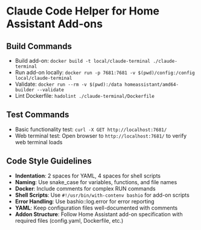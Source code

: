 # Claude Code Helper for Home Assistant Add-ons

## Build Commands
- Build add-on: `docker build -t local/claude-terminal ./claude-terminal`
- Run add-on locally: `docker run -p 7681:7681 -v $(pwd)/config:/config local/claude-terminal`
- Validate: `docker run --rm -v $(pwd):/data homeassistant/amd64-builder --validate`
- Lint Dockerfile: `hadolint ./claude-terminal/Dockerfile`

## Test Commands
- Basic functionality test: `curl -X GET http://localhost:7681/`
- Web terminal test: Open browser to `http://localhost:7681/` to verify web terminal loads

## Code Style Guidelines
- **Indentation**: 2 spaces for YAML, 4 spaces for shell scripts
- **Naming**: Use snake_case for variables, functions, and file names
- **Docker**: Include comments for complex RUN commands
- **Shell Scripts**: Use `#!/usr/bin/with-contenv bashio` for add-on scripts
- **Error Handling**: Use bashio::log.error for error reporting
- **YAML**: Keep configuration files well-documented with comments
- **Addon Structure**: Follow Home Assistant add-on specification with required files (config.yaml, Dockerfile, etc.)